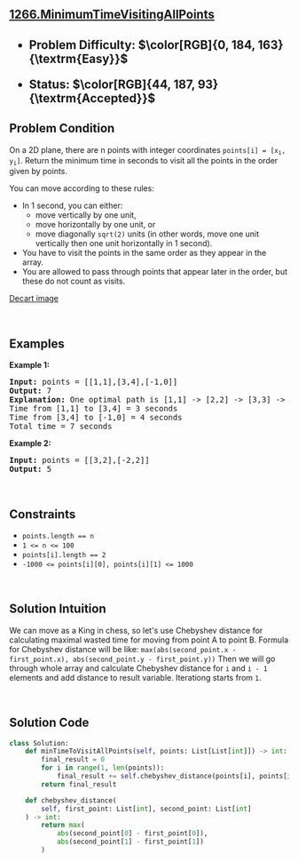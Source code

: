 <!-- <style>

.hard{
    color: rgb(255 55 95)
}

.medium{
    color: rgb(255 192 30)
}

.easy{
    color: rgb(0 184 163)
}

.accepted{
    color: rgb(44 187 93)
}

.error{
    color:rgb(239 71 67)
}

</style> -->

<h2><a href="https://leetcode.com/problems/minimum-time-visiting-all-points">1266.MinimumTimeVisitingAllPoints</a><h2>

<ul>
<li><p>Problem Difficulty: $\color[RGB]{0, 184, 163}{\textrm{Easy}}$</p></li>
<li><p>Status: $\color[RGB]{44, 187, 93}{\textrm{Accepted}}$</strong></p>
</ul>

<h2>Problem Condition</h2>

On a 2D plane, there are n points with integer coordinates <code>points[i] = [x<sub>i</sub>, y<sub>i</sub>]</code>. Return the minimum time in seconds to visit all the points in the order given by points.

You can move according to these rules:

* In 1 second, you can either:
    * move vertically by one unit,
    * move horizontally by one unit, or
    * move diagonally ```sqrt(2)``` units (in other words, move one unit vertically then one unit horizontally in 1 second).
* You have to visit the points in the same order as they appear in the array.
* You are allowed to pass through points that appear later in the order, but these do not count as visits.

[Decart image](https://assets.leetcode.com/uploads/2019/11/14/1626_example_1.PNG)

<p>&nbsp;</p>
<h2>Examples</h2>
<p><strong class="example">Example 1:</strong></p>

<pre><strong>Input:</strong> points = [[1,1],[3,4],[-1,0]]
<strong>Output:</strong> 7
<strong>Explanation:</strong> One optimal path is [1,1] -> [2,2] -> [3,3] -> [3,4] -> [2,3] -> [1,2] -> [0,1] -> [-1,0]   
Time from [1,1] to [3,4] = 3 seconds 
Time from [3,4] to [-1,0] = 4 seconds
Total time = 7 seconds 
</pre>

<p><strong class="example">Example 2:</strong></p>

<pre><strong>Input:</strong> points = [[3,2],[-2,2]]
<strong>Output:</strong> 5
</pre>

<p>&nbsp;</p>
<h2>Constraints</h2>
<ul>
	<li><code>points.length == n</code></li>
	<li><code>1 <= n <= 100</code></li>
	<li><code>points[i].length == 2</code></li>
	<li><code>-1000 <= points[i][0], points[i][1] <= 1000</code></li> 
    </ul>

<p>&nbsp;</p>
<h2>Solution Intuition</h2>

We can move as a King in chess, so let's use Chebyshev distance for calculating maximal wasted time for moving from point A to point B.
Formula for Chebyshev distance will be like:
```max(abs(second_point.x - first_point.x), abs(second_point.y - first_point.y))```
Then we will go through whole array and calculate Chebyshev distance for ```i``` and ```i - 1``` elements and add distance to result variable.
Iterationg starts from ```1```.
<p>&nbsp;</p>
<h2>Solution Code</h2>

```python
class Solution:
    def minTimeToVisitAllPoints(self, points: List[List[int]]) -> int:
        final_result = 0
        for i in range(1, len(points)):
            final_result += self.chebyshev_distance(points[i], points[i - 1])
        return final_result

    def chebyshev_distance(
        self, first_point: List[int], second_point: List[int]
    ) -> int:
        return max(
            abs(second_point[0] - first_point[0]), 
            abs(second_point[1] - first_point[1])
        )
```

